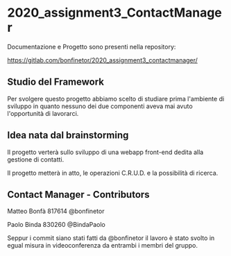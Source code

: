 # 2020_assignment3_ContactManager


Documentazione e Progetto sono presenti nella repository:

https://gitlab.com/bonfinetor/2020_assignment3_contactmanager/


## Studio del Framework

Per svolgere questo progetto abbiamo scelto di studiare prima l'ambiente di sviluppo in quanto nessuno dei due componenti aveva mai avuto l'opportunità di lavorarci.

## Idea nata dal brainstorming

Il progetto verterà sullo sviluppo di una webapp front-end dedita alla gestione di contatti.

Il progetto metterà in atto, le operazioni C.R.U.D. e la possibilità di ricerca.

## Contact Manager - Contributors

Matteo Bonfà 817614 @bonfinetor

Paolo Binda  830260 @BindaPaolo

Seppur i commit siano stati fatti da @bonfinetor il lavoro è stato svolto in egual misura in videoconferenza da entrambi i membri del gruppo.
